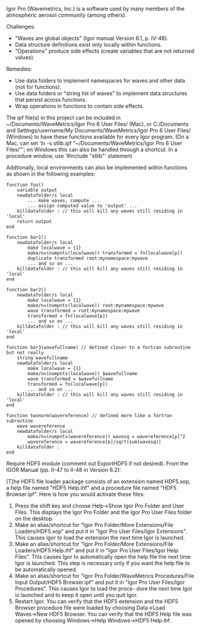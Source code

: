 Igor Pro (Wavemetrics, Inc.) is a software used by many members of the atmospheric aerosol community (among others). 

Challenges:
- "Waves are global objects" (Igor manual Version 6.1, p. IV-48).
- Data structure definitions exist only locally within functions.
- "Operations" produce side effects (create variables that are not returned values).

Remedies:
- Use data folders to implement namespaces for waves and other data (not for functions).
- Use data folders or "string list of waves" to implement data structures that persist across functions.
- Wrap operations in functions to contain side effects.

The ipf file(s) in this project can be included in 
~/Documents/WaveMetrics/Igor Pro 6 User Files/ (Mac), or 
C:/Documents and Settings/username/My Documents/WaveMetrics/Igor Pro 6 User Files/ (Windows) 
to have these functions available for every Igor program.
(On a Mac, can set 'ln -s stlib.ipf "~/Documents/WaveMetrics/Igor Pro 6 User Files/"';
on Windows this can also be handled through a shortcut.
In a procedure window, use '#include "stlib"' statement

Addtionally, local environments can also be implemented within functions as shown in the following examples:

    function foo()
    	variable output
    	newdatafolder/s local
    		... make waves, compute ...
    		... assign computed value to 'output' ...
    	killdatafolder : // this will kill any waves still residing in 'local'
    	return output
    end

    function bar1()
    	newdatafolder/s local
    		make localwave = {1}
    		make/n=(numpnts(localwave)) transformed = fn(localwave[p])
    		duplicate transformed root:mynamespace:mywave
    		... and so on ...
    	killdatafolder : // this will kill any waves still residing in 'local'
    end

    function bar2()
    	newdatafolder/s local
    		make localwave = {1}
    		make/n=(numpnts(localwave)) root:mynamespace:mywave
    		wave transformed = root:mynamespace:mywave
    		transformed = fn(localwave[p])
    		... and so on ...
    	killdatafolder : // this will kill any waves still residing in 'local'
    end

    function bar3(wavefullname) // defined closer to a fortran subroutine but not really
    	string wavefullname
    	newdatafolder/s local
    		make localwave = {1}
    		make/n=(numpnts(localwave)) $wavefullname
    		wave transformed = $wavefullname
    		transformed = fn(localwave[p])
    		... and so on ...
    	killdatafolder : // this will kill any waves still residing in 'local'
    end

    function twonorm(wavereference) // defined more like a fortran subroutine
    	wave wavereference
    	newdatafolder/s local
    		make/n=(numpnts(wavereference)) wavesq = wavereference[p]^2
    		wavereference = wavereference[p]/sqrt(sum(wavesq))
    	killdatafolder :
    end

Require HDF5 module (comment out ExportHDF5 if not desired). From the IGOR Manual (pp. II-47 to II-48 in Version 6.2):

[T]he HDF5 file loader package consists of an extension named HDF5.xop, a help file named "HDF5 Help.ihf" and a procedure file named "HDF5 Browser.ipf". Here is how you would activate these files:
1. Press the shift key and choose Help→Show Igor Pro Folder and User
   Files. This displays the Igor Pro Folder and the Igor Pro User
   Files folder on the desktop.
2. Make an alias/shortcut for "Igor Pro Folder/More Extensions/File
   Loaders/HDF5.xop" and put it in "Igor Pro User Files/Igor
   Extensions". This causes Igor to load the extension the next time
   Igor is launched.
3. Make an alias/shortcut for "Igor Pro Folder/More Extensions/File
   Loaders/HDF5 Help.ihf" and put it in "Igor Pro User Files/Igor Help
   Files". This causes Igor to automatically open the help file the
   next time Igor is launched. This step is necessary only if you want
   the help file to be automatically opened.
4. Make an alias/shortcut for "Igor Pro Folder/WaveMetrics
   Procedures/File Input Output/HDF5 Browser.ipf" and put it in "Igor
   Pro User Files/Igor Procedures". This causes Igor to load the
   proce- dure the next time Igor is launched and to keep it open
   until you quit Igor.
5. Restart Igor.
You can verify that the HDF5 extension and the HDF5 Browser procedure
file were loaded by choosing Data→Load Waves→New HDF5 Browser. You can
verify that the HDF5 Help file was opened by choosing Windows→Help
Windows→HDF5 Help.ihf.
